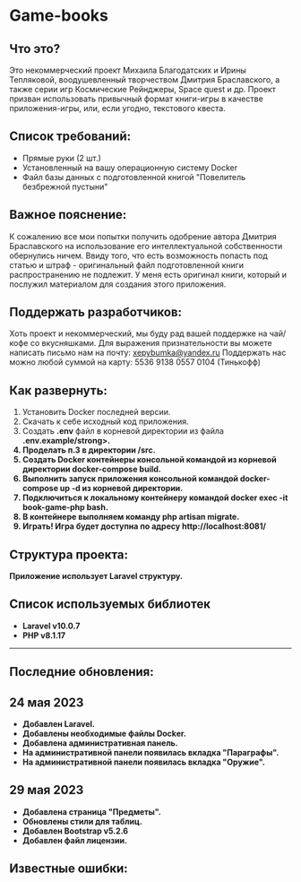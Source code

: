 # Game-books

Что это?
------
Это некоммерческий проект Михаила Благодатских и Ирины Тепляковой, воодушевленный творчеством Дмитрия Браславского, а также серии игр
Космические Рейнджеры, Space quest и др.
Проект призван использовать привычный формат книги-игры в качестве приложения-игры, или, если угодно, текстового квеста.

Список требований:
------

- Прямые руки (2 шт.)
- Установленный на вашу операционную систему Docker
- Файл базы данных с подготовленной книгой "Повелитель безбрежной пустыни"

Важное пояснение:
-------
К сожалению все мои попытки получить одобрение автора Дмитрия Браславского на использование его интеллектуальной
собственности обернулись ничем.
Ввиду того, что есть возможность попасть под статью и штраф - оригинальный файл подготовленной книги распространению не
подлежит.
У меня есть оригинал книги, который и послужил материалом для создания этого приложения.

Поддержать разработчиков:
-----
Хоть проект и некоммерческий, мы буду рад вашей поддержке на чай/кофе со вкусняшками.
Для выражения признательности вы можете написать письмо нам на почту: xepybumka@yandex.ru
Поддержать нас можно любой суммой на карту: 5536 9138 0557 0104 (Тинькофф)

Как развернуть:
------
1. Установить Docker последней версии.
2. Скачать к себе исходный код приложения.
3. Создать <strong>.env</strong> файл в корневой директории из файла <strong>.env.example/strong>.
4. Проделать п.3 в директории <strong>/src</strong>.
5. Создать Docker контейнеры консольной командой из корневой директории <strong>docker-compose build</strong>.
6. Выполнить запуск приложения консольной командой <strong>docker-compose up -d</strong> из корневой директории.
7. Подключиться к локальному контейнеру командой <strong>docker exec -it book-game-php bash</strong>.
8. В контейнере выполняем команду <strong>php artisan migrate</strong>.
9. Играть!
Игра будет доступна по адресу http://localhost:8081/

Структура проекта:
-----
Приложение использует Laravel структуру.

Список используемых библиотек
------

- Laravel v10.0.7 
- PHP v8.1.17

- ------
Последние обновления:
------

24 мая 2023
---
- Добавлен Laravel.
- Добавлены необходимые файлы Docker.
- Добавлена административная панель.
- На административной панели появилась вкладка "Параграфы".
- На административной панели появилась вкладка "Оружие".

29 мая 2023
---
- Добавлена страница "Предметы".
- Обновлены стили для таблиц.
- Добавлен Bootstrap v5.2.6
- Добавлен файл лицензии.

Известные ошибки:
------
